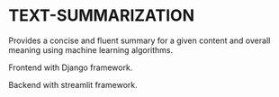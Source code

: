 # TEXT-SUMMARIZATION
Provides a concise and fluent summary for a given content and overall meaning using machine learning algorithms.

Frontend with Django framework.

Backend with streamlit framework.
